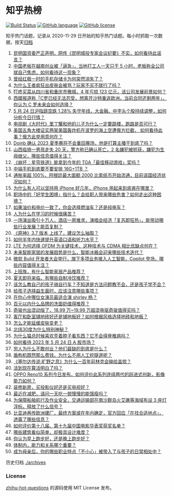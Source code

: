 # 知乎热榜
[![Build Status](https://github.com/ToWeLong/zhihu-hot-questions/workflows/CI/badge.svg)](https://github.com/ToWeLong/zhihu-hot-questions/actions)
[![GitHub language](https://img.shields.io/badge/language-golang-orange.svg)](https://golang.org/)
[![GitHub license](https://img.shields.io/github/license/ToWeLong/zhihu-hot-questions)](https://github.com/ToWeLong/zhihu-hot-questions/blob/main/LICENSE)

知乎热门话题，记录从 2020-11-29 日开始的知乎热门话题。每小时抓取一次数据，按天[归档](./archives)

<!-- BEGIN -->

1. [昆明国资委严正声明，网传《昆明城投专家会议纪要》不实，如何看待此谣言？](https://www.zhihu.com/question/602731493)
1. [中国老板在越南创业被「逼急」，当地打工人一天只干 5 小时，老板称全公司就自己焦虑，如何看待这一现象？](https://www.zhihu.com/question/602583308)
1. [曾经红极一时的手机存储卡为何突然消失了？](https://www.zhihu.com/question/602483730)
1. [为什么王者疯狂出皮肤会被骂？玩家不买不就行了吗？](https://www.zhihu.com/question/602118282)
1. [叮咚买菜从四川省和重庆市撤城，4 年亏损 123 亿元，该公司发展前景如何？](https://www.zhihu.com/question/602556355)
1. [西媒报道称「C罗已经无法忍受，想离开沙特重返欧洲，当前合同还剩两年」，你认为 C 罗未来会如何选择？](https://www.zhihu.com/question/602702348)
1. [5 月 24 日沪指跳空跌 1.28% 失守年线，大金融、中字头个股持续调整，如何分析今日行情？](https://www.zhihu.com/question/602716907)
1. [电视剧《大时代》里丁蟹和他的儿子为什么一定要跳楼，跑路是否可行？](https://www.zhihu.com/question/547944704)
1. [美国五角大楼证实两架美国轰炸机在波罗的海上空遭俄方拦截， 如何看待此事？俄方此举用意何在？](https://www.zhihu.com/question/602722902)
1. [Doinb 确认 2023 夏季赛将不会重回赛场，他是打算主播干到底了吗？](https://www.zhihu.com/question/602637065)
1. [山西临猗一男孩走失 20 天，警方称已确认死亡，2 名嫌犯被抓获，嫌犯为生母继父，哪些信息值得关注？](https://www.zhihu.com/question/602707279)
1. [《崩坏：星穹铁道》能拿到今年的 TGA「最佳移动游戏」奖吗？](https://www.zhihu.com/question/601860779)
1. [中端手机到底要不要安排 16G+1TB ？](https://www.zhihu.com/question/583346940)
1. [通胀率超 100%，阿根廷最大面额 2000 比索纸币开始流通，目前该国经济状况如何？](https://www.zhihu.com/question/602511846)
1. [为什么有人可以坚持用 iPhone 好几年，iPhone 用起来到底爽在哪里？](https://www.zhihu.com/question/602483680)
1. [职场中的「好学生困境」指什么？会给职人带来哪些危害？如何走出这种困境？](https://www.zhihu.com/question/602703141)
1. [如果油价和电价一致了，你会选择燃油车？还是纯电车？](https://www.zhihu.com/question/600664423)
1. [人为什么在学习的时候很痛苦？](https://www.zhihu.com/question/447164755)
1. [一场演出吸引十万人，酒店一房难求，演唱会经济「复苏即狂热」，能带动哪些行业发展？能否复制？](https://www.zhihu.com/question/601949877)
1. [《原神》3.7 版本 上线了，建议怎么抽取？](https://www.zhihu.com/question/600900036)
1. [如何半年内快速提升英语口语和听力水平？](https://www.zhihu.com/question/423789316)
1. [LTE 为何选择 OFDM 为关键技术，这种技术与 CDMA 相比优缺点何在？](https://www.zhihu.com/question/22573405)
1. [未来智能家居的发展趋势是什么，智能冰箱会迎来哪些技术迭代？](https://www.zhihu.com/question/601165212)
1. [微软 Build 开发者大会举行，旗下多项业务接入人工智能，Copilot 登场，哪些内容值得关注？](https://www.zhihu.com/question/589682298)
1. [上班族，有什么智能家居产品推荐？](https://www.zhihu.com/question/585678934)
1. [夏天即将来临，有哪些自制冷饮推荐？](https://www.zhihu.com/question/596814675)
1. [该怎么教自己的孩子骑自行车？不知道是方法问题教不会，还是孩子学不会？](https://www.zhihu.com/question/406912919)
1. [给孩子选择益生菌时，应该注意哪些事项？](https://www.zhihu.com/question/540769389)
1. [在你心中哪位女演员最适合演 shirley 杨？](https://www.zhihu.com/question/485483214)
1. [百元以内什么品牌的洗面奶值得推荐？](https://www.zhihu.com/question/595868445)
1. [奇骏也出混动版了，18.99 万~19.99 万超混电驱奇骏值得买吗？](https://www.zhihu.com/question/602717369)
1. [客厅和卧室铺地砖好还是铺地板好？如何根据风格选择地砖和地板？](https://www.zhihu.com/question/594600342)
1. [怎么才能延缓皮肤变老？](https://www.zhihu.com/question/599087723)
1. [北纬30度为什么特别神秘？](https://www.zhihu.com/question/29373716)
1. [为什么猫总时候喜欢歪着脖子看东西？它不会得脊椎病吗？](https://www.zhihu.com/question/582895212)
1. [如何看待 2023 年 5 月 24 日 A 股市场？](https://www.zhihu.com/question/602623290)
1. [穷人为什么不敢创业？他们最缺的到底是什么？](https://www.zhihu.com/question/600497074)
1. [盾构机既然那么费钱，为什么不用人工挖隧道呢？](https://www.zhihu.com/question/455608934)
1. [《塞尔达传说:旷野之息》为什么一百年前林克会输给盖侬？](https://www.zhihu.com/question/341978852)
1. [活到现在算活明白了吗？](https://www.zhihu.com/question/602494391)
1. [OPPO Reno10 系列今日发布，如何评价此系列连续两代的跃进式创新，影像能力如何？](https://www.zhihu.com/question/602745426)
1. [装修新房，买投影仪好还是买电视好？](https://www.zhihu.com/question/597644604)
1. [最近在减肥，请问一天吃一顿慢慢的能饿瘦吗？](https://www.zhihu.com/question/596066371)
1. [为保障船舶航行及作业安全，交通运输部在南沙群岛火艾礁等海域布设 3 座灯浮标，释放了什么信号？](https://www.zhihu.com/question/602756057)
1. [比亚迪再传欧洲建厂，最终方案或在年内确定，官方回应「在找合适地点」，透露了哪些信息？](https://www.zhihu.com/question/602557521)
1. [如何评价第十八届、第十九届中国电影华表奖获奖名单？](https://www.zhihu.com/question/602630625)
1. [哪些建筑看似简单，却极具设计难度？](https://www.zhihu.com/question/601869467)
1. [你认为早上跑步好，还是晚上跑步好？](https://www.zhihu.com/question/600514400)
1. [体制内，能力和关系哪个重要？](https://www.zhihu.com/question/600782623)
1. [成为母亲后，你的哪些职业特点「不小心」被带入了与孩子的日常相处中？](https://www.zhihu.com/question/600592631)

<!-- END -->

历史归档 [./archives](./archives)


### License
[zhihu-hot-questions](https://github.com/towelong/zhihu-hot-questions) 的源码使用 MIT License 发布。